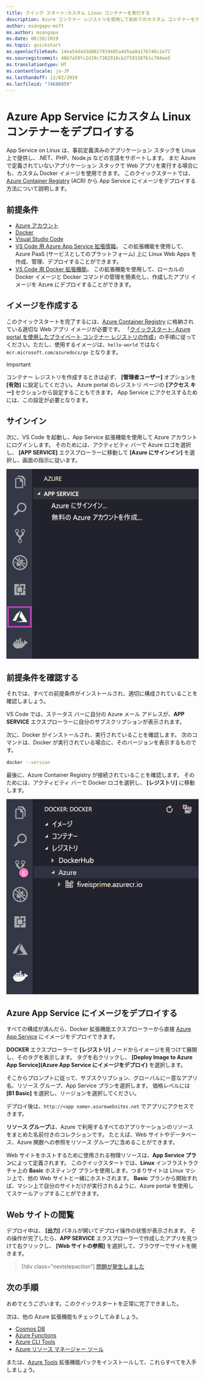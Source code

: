 ```yaml
---
title: クイック スタート:カスタム Linux コンテナーを実行する
description: Azure コンテナー レジストリを使用して初めてのカスタム コンテナーをデプロイして、Azure App Service での Linux コンテナーの使用を開始します。
author: msangapu-msft
ms.author: msangapu
ms.date: 08/28/2019
ms.topic: quickstart
ms.openlocfilehash: 14ea5444d3d8827919405a4d5aa8a176746c2e72
ms.sourcegitcommit: 48b7a50fc2d19c7382916cb2f591507b1c784ee5
ms.translationtype: HT
ms.contentlocale: ja-JP
ms.lasthandoff: 12/02/2019
ms.locfileid: "74688959"
---
```

# <a name="deploy-a-custom-linux-container-to-azure-app-service"></a>Azure App Service にカスタム Linux コンテナーをデプロイする

App Service on Linux は、事前定義済みのアプリケーション スタックを Linux 上で提供し、.NET、PHP、Node.js などの言語をサポートします。 まだ Azure で定義されていないアプリケーション スタックで Web アプリを実行する場合にも、カスタム Docker イメージを使用できます。 このクイックスタートでは、[Azure Container Registry](/azure/container-registry) (ACR) から App Service にイメージをデプロイする方法について説明します。

## <a name="prerequisites"></a>前提条件

* [Azure アカウント](https://azure.microsoft.com/free/?utm_source=campaign&utm_campaign=vscode-tutorial-docker-extension&mktingSource=vscode-tutorial-docker-extension)
* [Docker](https://www.docker.com/community-edition)
* [Visual Studio Code](https://code.visualstudio.com/)
* [VS Code 用 Azure App Service 拡張情報](vscode:extension/ms-azuretools.vscode-azureappservice)。 この拡張機能を使用して、Azure PaaS (サービスとしてのプラットフォーム) 上に Linux Web Apps を作成、管理、デプロイすることができます。
* [VS Code 用 Docker 拡張機能](vscode:extension/ms-azuretools.vscode-docker)。 この拡張機能を使用して、ローカルの Docker イメージと Docker コマンドの管理を簡素化し、作成したアプリ イメージを Azure にデプロイすることができます。

## <a name="create-an-image"></a>イメージを作成する

このクイックスタートを完了するには、[Azure Container Registry](/azure/container-registry) に格納されている適切な Web アプリ イメージが必要です。 「[クイックスタート: Azure portal を使用したプライベート コンテナー レジストリの作成](/azure/container-registry/container-registry-get-started-portal)」の手順に従ってください。ただし、使用するイメージは、`hello-world` ではなく `mcr.microsoft.com/azuredocs/go` となります。

> [!IMPORTANT]
> コンテナー レジストリを作成するときは必ず、 **[管理者ユーザー]** オプションを **[有効]** に設定してください。 Azure portal のレジストリ ページの **[アクセス キー]** セクションから設定することもできます。 App Service にアクセスするためには、この設定が必要となります。

## <a name="sign-in"></a>サインイン

次に、VS Code を起動し、App Service 拡張機能を使用して Azure アカウントにログインします。 そのためには、アクティビティ バーで Azure ロゴを選択し、 **[APP SERVICE]** エクスプローラーに移動して **[Azure にサインイン]** を選択し、画面の指示に従います。

![Azure にサインイン](./media/quickstart-docker/sign-in.png)

## <a name="check-prerequisites"></a>前提条件を確認する

それでは、すべての前提条件がインストールされ、適切に構成されていることを確認しましょう。

VS Code では、ステータス バーに自分の Azure メール アドレスが、**APP SERVICE** エクスプローラーに自分のサブスクリプションが表示されます。

次に、Docker がインストールされ、実行されていることを確認します。 次のコマンドは、Docker が実行されている場合に、そのバージョンを表示するものです。

```bash
docker --version
```

最後に、Azure Container Registry が接続されていることを確認します。 そのためには、アクティビティ バーで Docker ロゴを選択し、 **[レジストリ]** に移動します。

![レジストリ](./media/quickstart-docker/registries.png)

## <a name="deploy-the-image-to-azure-app-service"></a>Azure App Service にイメージをデプロイする

すべての構成が済んだら、Docker 拡張機能エクスプローラーから直接 [Azure App Service](https://azure.microsoft.com/services/app-service/) にイメージをデプロイできます。

**DOCKER** エクスプローラーで **[レジストリ]** ノードからイメージを見つけて展開し、そのタグを表示します。 タグを右クリックし、 **[Deploy Image to Azure App Service]\(Azure App Service にイメージをデプロイ\)** を選択します。

そこからプロンプトに従って、サブスクリプション、グローバルに一意なアプリ名、リソース グループ、App Service プランを選択します。 価格レベルには **[B1 Basic]** を選択し、リージョンを選択してください。

デプロイ後は、`http://<app name>.azurewebsites.net` でアプリにアクセスできます。

**リソース グループ**は、Azure で利用するすべてのアプリケーションのリソースをまとめた名前付きのコレクションです。 たとえば、Web サイトやデータベース、Azure 関数への参照をリソース グループに含めることができます。

Web サイトをホストするために使用される物理リソースは、**App Service プラン**によって定義されます。 このクイックスタートでは、**Linux** インフラストラクチャ上の **Basic** ホスティング プランを使用します。つまりサイトは Linux マシン上で、他の Web サイトと一緒にホストされます。 **Basic** プランから開始すれば、マシン上で自分のサイトだけが実行されるように、Azure portal を使用してスケールアップすることができます。

## <a name="browse-the-website"></a>Web サイトの閲覧

デプロイ中は、 **[出力]** パネルが開いてデプロイ操作の状態が表示されます。 その操作が完了したら、**APP SERVICE** エクスプローラーで作成したアプリを見つけて右クリックし、 **[Web サイトの参照]** を選択して、ブラウザーでサイトを開きます。

> [!div class="nextstepaction"]
> [問題が発生しました](https://www.research.net/r/PWZWZ52?tutorial=quickstart-docker&step=deploy-app)

## <a name="next-steps"></a>次の手順

おめでとうございます。このクイックスタートを正常に完了できました。

次は、他の Azure 拡張機能もチェックしてみましょう。

* [Cosmos DB](https://marketplace.visualstudio.com/items?itemName=ms-azuretools.vscode-cosmosdb)
* [Azure Functions](https://marketplace.visualstudio.com/items?itemName=ms-azuretools.vscode-azurefunctions)
* [Azure CLI Tools](https://marketplace.visualstudio.com/items?itemName=ms-vscode.azurecli)
* [Azure リソース マネージャー ツール](https://marketplace.visualstudio.com/items?itemName=msazurermtools.azurerm-vscode-tools)

または、[Azure Tools](https://marketplace.visualstudio.com/items?itemName=ms-vscode.vscode-node-azure-pack) 拡張機能パックをインストールして、これらすべてを入手しましょう。
